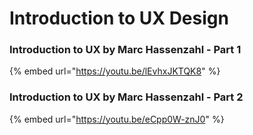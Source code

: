# Introduction to UX Design

### Introduction to UX by Marc Hassenzahl - Part 1

{% embed url="https://youtu.be/lEvhxJKTQK8" %}



### Introduction to UX by Marc Hassenzahl - Part 2

{% embed url="https://youtu.be/eCpp0W-znJ0" %}



